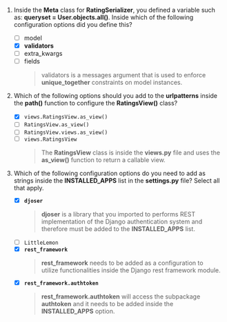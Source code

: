 1. Inside the **Meta** class for **RatingSerializer**, you defined a variable such as: **queryset = User.objects.all()**. Inside which of the following configuration options did you define this?

   - [ ] model
   - [x] **validators**
   - [ ] extra_kwargs
   - [ ] fields
     > validators is a messages argument that is used to enforce **unique_together** constraints on model instances.

2. Which of the following options should you add to the **urlpatterns** inside the **path()** function to configure the **RatingsView()** class?

   - [x] `views.RatingsView.as_view()`
   - [ ] `RatingsView.as_view()`
   - [ ] `RatingsView.views.as_view()`
   - [ ] `views.RatingsView`
     > The **RatingsView** class is inside the **views.py** file and uses the **as_view()** function to return a callable view.

3. Which of the following configuration options do you need to add as strings inside the **INSTALLED_APPS** list in the **settings.py** file? Select all that apply.
   - [x] **`djoser`**
     > **djoser** is a library that you imported to performs REST implementation of the Django authentication system and therefore must be added to the **INSTALLED_APPS** list.
   - [ ] `LittleLemon`
   - [x] **`rest_framework`**
     > **rest_framework** needs to be added as a configuration to utilize functionalities inside the Django rest framework module.
   - [x] **`rest_framework.authtoken`**
     > **rest_framework.authtoken** will access the subpackage **authtoken** and it needs to be added inside the **INSTALLED_APPS** option.
